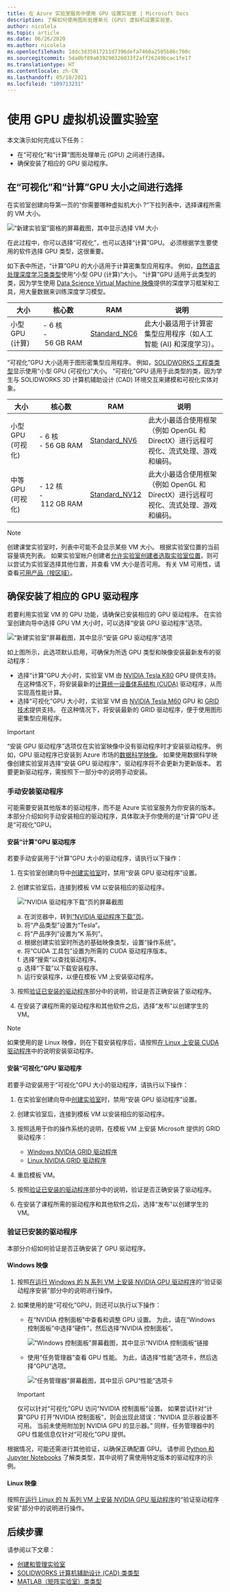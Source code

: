 ```yaml
---
title: 在 Azure 实验室服务中使用 GPU 设置实验室 | Microsoft Docs
description: 了解如何使用图形处理单元 (GPU) 虚拟机设置实验室。
author: nicolela
ms.topic: article
ms.date: 06/26/2020
ms.author: nicolela
ms.openlocfilehash: 1ddc3d35817211d7396defa7460a2505b86c700c
ms.sourcegitcommit: 5da0bf89a039290326033f2aff26249bcac1fe17
ms.translationtype: HT
ms.contentlocale: zh-CN
ms.lasthandoff: 05/10/2021
ms.locfileid: "109713231"
---
```

# <a name="set-up-a-lab-with-gpu-virtual-machines"></a>使用 GPU 虚拟机设置实验室

本文演示如何完成以下任务：

- 在“可视化”和“计算”图形处理单元 (GPU) 之间进行选择。
- 确保安装了相应的 GPU 驱动程序。

## <a name="choose-between-visualization-and-compute-gpu-sizes"></a>在“可视化”和“计算”GPU 大小之间进行选择
在实验室创建向导第一页的“你需要哪种虚拟机大小 ?”下拉列表中，选择课程所需的 VM 大小。  

![“新建实验室”窗格的屏幕截图，其中显示选择 VM 大小](./media/how-to-setup-gpu/lab-gpu-selection.png)

在此过程中，你可以选择“可视化”，也可以选择“计算”GPU。  必须根据学生要使用的软件选择 GPU 类型，这很重要。  

如下表中所述，“计算”GPU 的大小适用于计算密集型应用程序。  例如，[自然语言处理深度学习类类型](./class-type-deep-learning-natural-language-processing.md)使用“小型 GPU (计算)”大小。  “计算”GPU 适用于此类型的类，因为学生使用 [Data Science Virtual Machine 映像](https://azuremarketplace.microsoft.com/marketplace/apps/microsoft-dsvm.ubuntu-1804)提供的深度学习框架和工具，用大量数据来训练深度学习模型。

| 大小 | 核心数 | RAM | 说明 | 
| ---- | ----- | --- | ----------- | 
| 小型 GPU (计算) | -&nbsp;6&nbsp;核<br>-&nbsp;56&nbsp;GB&nbsp;RAM  | [Standard_NC6](../virtual-machines/nc-series.md) |此大小最适用于计算密集型应用程序（如人工智能 (AI) 和深度学习）。 |

“可视化”GPU 大小适用于图形密集型应用程序。  例如，[SOLIDWORKS 工程类类型](./class-type-solidworks.md)显示使用“小型 GPU (可视化)”大小。  “可视化”GPU 适用于此类型的类，因为学生与 SOLIDWORKS 3D 计算机辅助设计 (CAD) 环境交互来建模和可视化实体对象。

| 大小 | 核心数 | RAM | 说明 | 
| ---- | ----- | --- | ----------- | 
| 小型 GPU (可视化) | -&nbsp;6&nbsp;核<br>-&nbsp;56&nbsp;GB&nbsp;RAM  | [Standard_NV6](../virtual-machines/nv-series.md) | 此大小最适合使用框架（例如 OpenGL 和 DirectX）进行远程可视化、流式处理、游戏和编码。 |
| 中等 GPU (可视化) | -&nbsp;12&nbsp;核<br>-&nbsp;112&nbsp;GB&nbsp;RAM  | [Standard_NV12](../virtual-machines/nv-series.md?bc=%2fazure%2fvirtual-machines%2flinux%2fbreadcrumb%2ftoc.json&toc=%2fazure%2fvirtual-machines%2flinux%2ftoc.json) | 此大小最适合使用框架（例如 OpenGL 和 DirectX）进行远程可视化、流式处理、游戏和编码。 |

> [!NOTE]
> 创建课堂实验室时，列表中可能不会显示某些 VM 大小。 根据实验室位置的当前容量填充列表。 如果实验室帐户创建者[允许实验室创建者选取实验室位置](allow-lab-creator-pick-lab-location.md)，则可以尝试为实验室选择其他位置，并查看 VM 大小是否可用。 有关 VM 可用性，请查看[可用产品（按区域）](https://azure.microsoft.com/regions/services/?products=virtual-machines)。

## <a name="ensure-that-the-appropriate-gpu-drivers-are-installed"></a>确保安装了相应的 GPU 驱动程序
若要利用实验室 VM 的 GPU 功能，请确保已安装相应的 GPU 驱动程序。  在实验室创建向导中选择 GPU VM 大小时，可以选择“安装 GPU 驱动程序”选项。  

![“新建实验室”屏幕截图，其中显示“安装 GPU 驱动程序”选项](./media/how-to-setup-gpu/lab-gpu-drivers.png)

如上图所示，此选项默认启用，可确保为所选 GPU 类型和映像安装最新发布的驱动程序：
- 选择“计算”GPU 大小时，实验室 VM 由 [NVIDIA Tesla K80](https://www.nvidia.com/content/dam/en-zz/Solutions/Data-Center/tesla-product-literature/Tesla-K80-BoardSpec-07317-001-v05.pdf) GPU 提供支持。  在这种情况下，将安装最新的[计算统一设备体系结构 (CUDA)](http://developer.download.nvidia.com/compute/cuda/2_0/docs/CudaReferenceManual_2.0.pdf) 驱动程序，从而实现高性能计算。
- 选择“可视化”GPU 大小时，实验室 VM 由 [NVIDIA Tesla M60](https://images.nvidia.com/content/tesla/pdf/188417-Tesla-M60-DS-A4-fnl-Web.pdf) GPU 和 [GRID 技术](https://www.nvidia.com/content/dam/en-zz/Solutions/design-visualization/solutions/resources/documents1/NVIDIA_GRID_vPC_Solution_Overview.pdf)提供支持。  在这种情况下，将安装最新的 GRID 驱动程序，便于使用图形密集型应用程序。

> [!IMPORTANT]
> “安装 GPU 驱动程序”选项仅在实验室映像中没有驱动程序时才安装驱动程序。  例如，GPU 驱动程序已安装到 Azure 市场的[数据科学映像](../machine-learning/data-science-virtual-machine/overview.md#whats-included-on-the-dsvm)。  如果使用数据科学映像创建实验室并选择“安装 GPU 驱动程序”，驱动程序将不会更新为更新版本。  若要更新驱动程序，需按照下一部分中的说明手动安装。  

### <a name="install-the-drivers-manually"></a>手动安装驱动程序
可能需要安装其他版本的驱动程序，而不是 Azure 实验室服务为你安装的版本。  本部分介绍如何手动安装相应的驱动程序，具体取决于你使用的是“计算”GPU 还是“可视化”GPU。

#### <a name="install-the-compute-gpu-drivers"></a>安装“计算”GPU 驱动程序

若要手动安装用于“计算”GPU 大小的驱动程序，请执行以下操作：

1. 在实验室创建向导中[创建实验室](./how-to-manage-classroom-labs.md)时，禁用“安装 GPU 驱动程序”设置。

1. 创建实验室后，连接到模板 VM 以安装相应的驱动程序。

   ![“NVIDIA 驱动程序下载”页的屏幕截图](./media/how-to-setup-gpu/nvidia-driver-download.png) 

   a. 在浏览器中，转到[“NVIDIA 驱动程序下载”页](https://www.nvidia.com/Download/index.aspx)。  
   b. 将“产品类型”设置为“Tesla”。  
   c. 将“产品序列”设置为“K 系列”。  
   d. 根据创建实验室时所选的基础映像类型，设置“操作系统”。  
   e. 将“CUDA 工具包”设置为所需的 CUDA 驱动程序版本。  
   f. 选择“搜索”以查找驱动程序。  
   g. 选择“下载”以下载安装程序。  
   h. 运行安装程序，以便在模板 VM 上安装驱动程序。  
1. 按照[验证已安装的驱动程序](how-to-setup-lab-gpu.md#validate-the-installed-drivers)部分中的说明，验证是否正确安装了驱动程序。 
1. 在安装了课程所需的驱动程序和其他软件之后，选择“发布”以创建学生的 VM。

> [!NOTE]
> 如果使用的是 Linux 映像，则在下载安装程序后，请按照[在 Linux 上安装 CUDA 驱动程序](../virtual-machines/linux/n-series-driver-setup.md?toc=%2fazure%2fvirtual-machines%2flinux%2ftoc.json#install-cuda-drivers-on-n-series-vms)中的说明安装驱动程序。

#### <a name="install-the-visualization-gpu-drivers"></a>安装“可视化”GPU 驱动程序

若要手动安装用于“可视化”GPU 大小的驱动程序，请执行以下操作：

1. 在实验室创建向导中[创建实验室](./how-to-manage-classroom-labs.md)时，禁用“安装 GPU 驱动程序”设置。
1. 创建实验室后，连接到模板 VM 以安装相应的驱动程序。
1. 按照适用于你的操作系统的说明，在模板 VM 上安装 Microsoft 提供的 GRID 驱动程序：
   -  [Windows NVIDIA GRID 驱动程序](../virtual-machines/windows/n-series-driver-setup.md#nvidia-grid-drivers)
   -  [Linux NVIDIA GRID 驱动程序](../virtual-machines/linux/n-series-driver-setup.md?toc=%2fazure%2fvirtual-machines%2flinux%2ftoc.json#nvidia-grid-drivers)
  
1. 重启模板 VM。
1. 按照[验证已安装的驱动程序](how-to-setup-lab-gpu.md#validate-the-installed-drivers)部分中的说明，验证是否正确安装了驱动程序。
1. 在安装了课程所需的驱动程序和其他软件之后，选择“发布”以创建学生的 VM。

### <a name="validate-the-installed-drivers"></a>验证已安装的驱动程序
本部分介绍如何验证是否正确安装了 GPU 驱动程序。

#### <a name="windows-images"></a>Windows 映像
1.  按照[在运行 Windows 的 N 系列 VM 上安装 NVIDIA GPU 驱动程序](../virtual-machines/windows/n-series-driver-setup.md#verify-driver-installation)的“验证驱动程序安装”部分中的说明进行操作。
1.  如果使用的是“可视化”GPU，则还可以执行以下操作：
    - 在“NVIDIA 控制面板”中查看和调整 GPU 设置。 为此，请在“Windows 控制面板”中选择“硬件”，然后选择“NVIDIA 控制面板”。

      ![“Windows 控制面板”屏幕截图，其中显示“NVIDIA 控制面板”链接](./media/how-to-setup-gpu/control-panel-nvidia-settings.png) 

     - 使用“任务管理器”查看 GPU 性能。  为此，请选择“性能”选项卡，然后选择“GPU”选项。

       ![“任务管理器”屏幕截图，其中显示 GPU“性能”选项卡](./media/how-to-setup-gpu/task-manager-gpu.png) 

      > [!IMPORTANT]
      > 仅可以针对“可视化”GPU 访问“NVIDIA 控制面板”设置。  如果尝试针对“计算”GPU 打开“NVIDIA 控制面板”，则会出现此错误：“NVIDIA 显示器设置不可用。  当前未使用附加到 NVIDIA GPU 的显示器。”  同样，任务管理器中的 GPU 性能信息仅针对“可视化”GPU 提供。

 根据情况，可能还需进行其他验证，以确保正确配置 GPU。  请参阅 [Python 和 Jupyter Notebooks](./class-type-jupyter-notebook.md#template-virtual-machine) 了解类类型，其中说明了需使用特定版本的驱动程序的示例。

#### <a name="linux-images"></a>Linux 映像
按照[在运行 Linux 的 N 系列 VM 上安装 NVIDIA GPU 驱动程序](../virtual-machines/linux/n-series-driver-setup.md#verify-driver-installation)的“验证驱动程序安装”部分中的说明进行操作。

## <a name="next-steps"></a>后续步骤
请参阅以下文章：

- [创建和管理实验室](how-to-manage-classroom-labs.md)
- [SOLIDWORKS 计算机辅助设计 (CAD) 类类型](class-type-solidworks.md)
- [MATLAB（矩阵实验室）类类型](class-type-matlab.md)